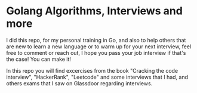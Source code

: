 # Golang Algorithms, Interviews and more

I did this repo, for my personal training in Go, and also to help others that are new to learn a new language or to warm up for your next interview, feel free to comment or reach out, I hope you pass your job interview if that's the case! You can make it!


In this repo you will find excercises from the book "Cracking the code interview", "HackerRank", "Leetcode" and some interviews that I had, and others exams that I saw on Glassdoor regarding interviews.